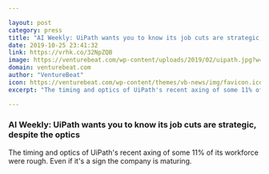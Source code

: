 ```yaml
---

layout: post
category: press
title: "AI Weekly: UiPath wants you to know its job cuts are strategic, despite the optics"
date: 2019-10-25 23:41:32
link: https://vrhk.co/32NpZQB
image: https://venturebeat.com/wp-content/uploads/2019/02/uipath.jpg?w=1200&strip=all
domain: venturebeat.com
author: "VentureBeat"
icon: https://venturebeat.com/wp-content/themes/vb-news/img/favicon.ico
excerpt: "The timing and optics of UiPath's recent axing of some 11% of its workforce were rough. Even if it's a sign the company is maturing."

---
```


### AI Weekly: UiPath wants you to know its job cuts are strategic, despite the optics

The timing and optics of UiPath's recent axing of some 11% of its workforce were rough. Even if it's a sign the company is maturing.